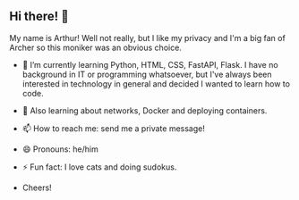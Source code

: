 ## Hi there! 👋

My name is Arthur! Well not really, but I like my privacy and I'm a big fan of Archer so this moniker was an obvious choice.

- 🌱 I’m currently learning Python, HTML, CSS, FastAPI, Flask. I have no background in IT or programming whatsoever, but I've always been interested in technology in general and decided I wanted to learn how to code.
- 🐋 Also learning about networks, Docker and deploying containers.
- 📫 How to reach me: send me a private message!
- 😄 Pronouns: he/him
- ⚡ Fun fact: I love cats and doing sudokus.

- Cheers!
